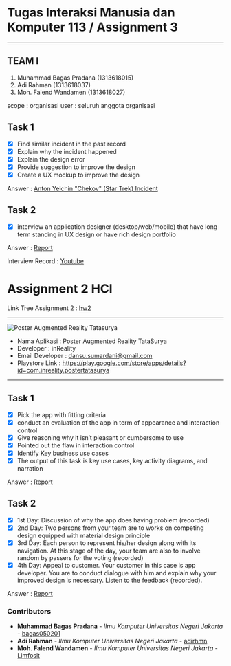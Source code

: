 # Tugas Interaksi Manusia dan Komputer 113 / Assignment 3
- - - -

## TEAM I ##

  1. Muhammad Bagas Pradana (1313618015)
  2. Adi Rahman (1313618037)
  3. Moh. Falend Wandamen (1313618027)

scope : organisasi
user : seluruh anggota organisasi
## Task 1 ##

- [x] Find similar incident in the past record
- [x] Explain why the incident happened
- [x] Explain the design error
- [x] Provide suggestion to improve the design
- [x] Create a UX mockup to improve the design

Answer : [Anton Yelchin "Chekov" (Star Trek) Incident](https://github.com/bagas050201/IMK-Assignment-1/tree/master/Task%201%20Report)

## Task 2 ##

- [x] interview an application designer (desktop/web/mobile) that have long term standing in UX design or have rich design portfolio

Answer : [Report](https://github.com/bagas050201/IMK-Assignment-1/tree/master/Task%202%20Report)

Interview Record : [Youtube](https://youtu.be/TEmtc9JOuuA)

# Assignment 2 HCI 
Link Tree Assignment 2 : [hw2](https://github.com/bagas050201/Assignment-Interaksi-Manusia-dan-Komputer-113/tree/hw2)
- - - -
![Poster Augmented Reality Tatasurya](https://github.com/bagas050201/Assignment-Interaksi-Manusia-dan-Komputer-113/blob/hw2/Task%201%20Report/Poster%20Augmented%20Reality%20Tatatsurya.PNG)

* Nama Aplikasi    : Poster Augmented Reality TataSurya
* Developer        : inReality
* Email Developer  : dansu.sumardani@gmail.com
* Playstore Link   : https://play.google.com/store/apps/details?id=com.inreality.postertatasurya

- - - - 

## Task 1 ##

- [x] Pick the app with fitting criteria
- [x] conduct an evaluation of the app in term of appearance and interaction control
- [x] Give reasoning why it isn’t pleasant or cumbersome to use
- [x] Pointed out the flaw in interaction control
- [x] Identify Key business use cases
- [x] The output of this task is key use cases, key activity diagrams, and narration

Answer : [Report](https://github.com/bagas050201/Assignment-Interaksi-Manusia-dan-Komputer-113/tree/hw2/Task%201%20Report)

## Task 2 ##

- [x] 1st Day: Discussion of why the app does having problem (recorded)
- [x] 2nd Day: Two persons from your team are to works on competing design equipped with material design principle
- [x] 3rd Day: Each person to represent his/her design along with its navigation. At this stage of the day, your team are also to involve random by passers for the voting (recorded)
- [x] 4th Day: Appeal to customer. Your customer in this case is app developer. You are to conduct dialogue with him and explain why your improved design is necessary. Listen to the feedback (recorded). 

Answer : [Report](https://github.com/bagas050201/Assignment-Interaksi-Manusia-dan-Komputer-113/tree/hw2/Task%202%20Report)

### Contributors ###

* **Muhammad Bagas Pradana** - *Ilmu Komputer Universitas Negeri Jakarta* - [bagas050201](https://github.com/bagas050201)
* **Adi Rahman** - *Ilmu Komputer Universitas Negeri Jakarta* - [adirhmn](https://github.com/adirhmn)
* **Moh. Falend Wandamen** - *Ilmu Komputer Universitas Negeri Jakarta* - [Limfosit](https://github.com/Limfosit)
